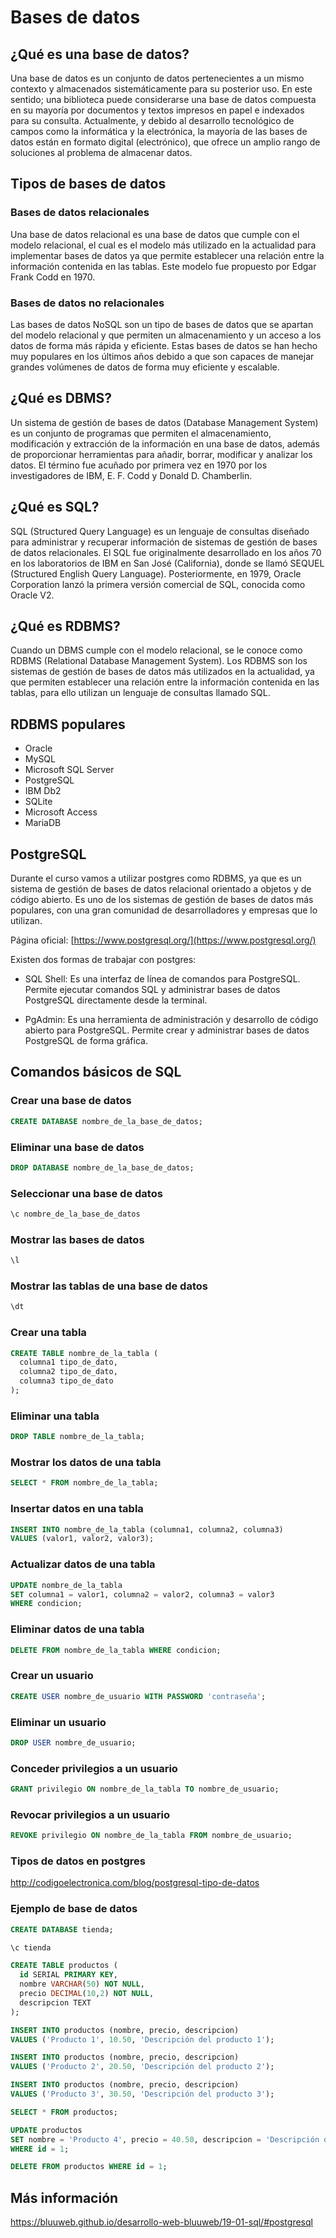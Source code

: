 # Bases de datos

## ¿Qué es una base de datos?

Una base de datos es un conjunto de datos pertenecientes a un mismo contexto y almacenados sistemáticamente para su posterior uso. En este sentido; una biblioteca puede considerarse una base de datos compuesta en su mayoría por documentos y textos impresos en papel e indexados para su consulta. Actualmente, y debido al desarrollo tecnológico de campos como la informática y la electrónica, la mayoría de las bases de datos están en formato digital (electrónico), que ofrece un amplio rango de soluciones al problema de almacenar datos.

## Tipos de bases de datos

### Bases de datos relacionales

Una base de datos relacional es una base de datos que cumple con el modelo relacional, el cual es el modelo más utilizado en la actualidad para implementar bases de datos ya que permite establecer una relación entre la información contenida en las tablas. Este modelo fue propuesto por Edgar Frank Codd en 1970.

### Bases de datos no relacionales

Las bases de datos NoSQL son un tipo de bases de datos que se apartan del modelo relacional y que permiten un almacenamiento y un acceso a los datos de forma más rápida y eficiente. Estas bases de datos se han hecho muy populares en los últimos años debido a que son capaces de manejar grandes volúmenes de datos de forma muy eficiente y escalable.

## ¿Qué es DBMS?

Un sistema de gestión de bases de datos (Database Management System) es un conjunto de programas que permiten el almacenamiento, modificación y extracción de la información en una base de datos, además de proporcionar herramientas para añadir, borrar, modificar y analizar los datos. El término fue acuñado por primera vez en 1970 por los investigadores de IBM, E. F. Codd y Donald D. Chamberlin.

## ¿Qué es SQL?

SQL (Structured Query Language) es un lenguaje de consultas diseñado para administrar y recuperar información de sistemas de gestión de bases de datos relacionales. El SQL fue originalmente desarrollado en los años 70 en los laboratorios de IBM en San José (California), donde se llamó SEQUEL (Structured English Query Language). Posteriormente, en 1979, Oracle Corporation lanzó la primera versión comercial de SQL, conocida como Oracle V2.

## ¿Qué es RDBMS?

Cuando un DBMS cumple con el modelo relacional, se le conoce como RDBMS (Relational Database Management System). Los RDBMS son los sistemas de gestión de bases de datos más utilizados en la actualidad, ya que permiten establecer una relación entre la información contenida en las tablas, para ello utilizan un lenguaje de consultas llamado SQL.

## RDBMS populares

- Oracle
- MySQL
- Microsoft SQL Server
- PostgreSQL
- IBM Db2
- SQLite
- Microsoft Access
- MariaDB

## PostgreSQL

Durante el curso vamos a utilizar postgres como RDBMS, ya que es un sistema de gestión de bases de datos relacional orientado a objetos y de código abierto. Es uno de los sistemas de gestión de bases de datos más populares, con una gran comunidad de desarrolladores y empresas que lo utilizan.

Página oficial: [https://www.postgresql.org/](https://www.postgresql.org/)

Existen dos formas de trabajar con postgres:

- SQL Shell: Es una interfaz de línea de comandos para PostgreSQL. Permite ejecutar comandos SQL y administrar bases de datos PostgreSQL directamente desde la terminal.

- PgAdmin: Es una herramienta de administración y desarrollo de código abierto para PostgreSQL. Permite crear y administrar bases de datos PostgreSQL de forma gráfica.

## Comandos básicos de SQL

### Crear una base de datos

```sql
CREATE DATABASE nombre_de_la_base_de_datos;
```

### Eliminar una base de datos

```sql
DROP DATABASE nombre_de_la_base_de_datos;
```

### Seleccionar una base de datos

```sql
\c nombre_de_la_base_de_datos
```

### Mostrar las bases de datos

```sql
\l
```

### Mostrar las tablas de una base de datos

```sql
\dt
```

### Crear una tabla

```sql
CREATE TABLE nombre_de_la_tabla (
  columna1 tipo_de_dato,
  columna2 tipo_de_dato,
  columna3 tipo_de_dato
);
```

### Eliminar una tabla

```sql
DROP TABLE nombre_de_la_tabla;
```

### Mostrar los datos de una tabla

```sql
SELECT * FROM nombre_de_la_tabla;
```

### Insertar datos en una tabla

```sql
INSERT INTO nombre_de_la_tabla (columna1, columna2, columna3)
VALUES (valor1, valor2, valor3);
```

### Actualizar datos de una tabla

```sql
UPDATE nombre_de_la_tabla
SET columna1 = valor1, columna2 = valor2, columna3 = valor3
WHERE condicion;
```

### Eliminar datos de una tabla

```sql
DELETE FROM nombre_de_la_tabla WHERE condicion;
```

### Crear un usuario

```sql
CREATE USER nombre_de_usuario WITH PASSWORD 'contraseña';
```

### Eliminar un usuario

```sql
DROP USER nombre_de_usuario;
```

### Conceder privilegios a un usuario

```sql
GRANT privilegio ON nombre_de_la_tabla TO nombre_de_usuario;
```

### Revocar privilegios a un usuario

```sql
REVOKE privilegio ON nombre_de_la_tabla FROM nombre_de_usuario;
```

### Tipos de datos en postgres

http://codigoelectronica.com/blog/postgresql-tipo-de-datos

### Ejemplo de base de datos

```sql
CREATE DATABASE tienda;

\c tienda

CREATE TABLE productos (
  id SERIAL PRIMARY KEY,
  nombre VARCHAR(50) NOT NULL,
  precio DECIMAL(10,2) NOT NULL,
  descripcion TEXT
);

INSERT INTO productos (nombre, precio, descripcion)
VALUES ('Producto 1', 10.50, 'Descripción del producto 1');

INSERT INTO productos (nombre, precio, descripcion)
VALUES ('Producto 2', 20.50, 'Descripción del producto 2');

INSERT INTO productos (nombre, precio, descripcion)
VALUES ('Producto 3', 30.50, 'Descripción del producto 3');

SELECT * FROM productos;

UPDATE productos
SET nombre = 'Producto 4', precio = 40.50, descripcion = 'Descripción del producto 4'
WHERE id = 1;

DELETE FROM productos WHERE id = 1;
```

## Más información

https://bluuweb.github.io/desarrollo-web-bluuweb/19-01-sql/#postgresql
